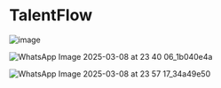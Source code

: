 
# TalentFlow

![image](https://github.com/user-attachments/assets/16f2d6a6-7cc8-40bc-85af-340066221eee)


![WhatsApp Image 2025-03-08 at 23 40 06_1b040e4a](https://github.com/user-attachments/assets/7af23880-4e13-41dd-b770-e757b85b03a9)


![WhatsApp Image 2025-03-08 at 23 57 17_34a49e50](https://github.com/user-attachments/assets/3b10a16c-fe64-4021-8987-a9f471518c11)
